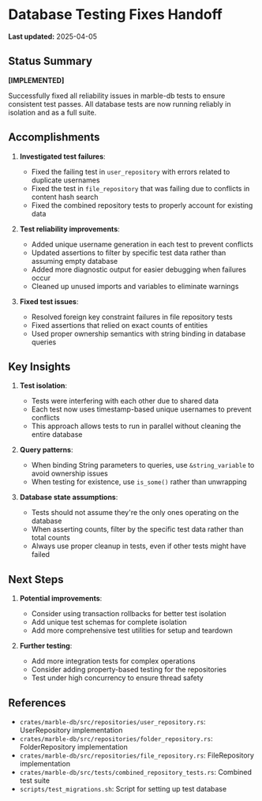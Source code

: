# Database Testing Fixes Handoff

**Last updated:** 2025-04-05

## Status Summary
**[IMPLEMENTED]**

Successfully fixed all reliability issues in marble-db tests to ensure consistent test passes. All database tests are now running reliably in isolation and as a full suite.

## Accomplishments

1. **Investigated test failures**:
   - Fixed the failing test in `user_repository` with errors related to duplicate usernames
   - Fixed the test in `file_repository` that was failing due to conflicts in content hash search
   - Fixed the combined repository tests to properly account for existing data

2. **Test reliability improvements**:
   - Added unique username generation in each test to prevent conflicts
   - Updated assertions to filter by specific test data rather than assuming empty database
   - Added more diagnostic output for easier debugging when failures occur
   - Cleaned up unused imports and variables to eliminate warnings

3. **Fixed test issues**:
   - Resolved foreign key constraint failures in file repository tests
   - Fixed assertions that relied on exact counts of entities
   - Used proper ownership semantics with string binding in database queries

## Key Insights

1. **Test isolation**:
   - Tests were interfering with each other due to shared data
   - Each test now uses timestamp-based unique usernames to prevent conflicts
   - This approach allows tests to run in parallel without cleaning the entire database

2. **Query patterns**:
   - When binding String parameters to queries, use `&string_variable` to avoid ownership issues
   - When testing for existence, use `is_some()` rather than unwrapping

3. **Database state assumptions**:
   - Tests should not assume they're the only ones operating on the database
   - When asserting counts, filter by the specific test data rather than total counts
   - Always use proper cleanup in tests, even if other tests might have failed

## Next Steps

1. **Potential improvements**:
   - Consider using transaction rollbacks for better test isolation
   - Add unique test schemas for complete isolation
   - Add more comprehensive test utilities for setup and teardown

2. **Further testing**:
   - Add more integration tests for complex operations
   - Consider adding property-based testing for the repositories
   - Test under high concurrency to ensure thread safety

## References

- `crates/marble-db/src/repositories/user_repository.rs`: UserRepository implementation
- `crates/marble-db/src/repositories/folder_repository.rs`: FolderRepository implementation
- `crates/marble-db/src/repositories/file_repository.rs`: FileRepository implementation
- `crates/marble-db/src/tests/combined_repository_tests.rs`: Combined test suite
- `scripts/test_migrations.sh`: Script for setting up test database
